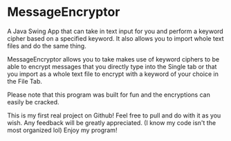 # MessageEncryptor
A Java Swing App that can take in text input for you and perform a keyword cipher based on a specified keyword. It also allows you to import whole text files and do the same thing.

MessageEncryptor allows you to take makes use of keyword ciphers to be able to encrypt messages that you directly type into the 
Single tab or that you import as a whole text file to encrypt with a keyword of your choice in the File Tab.

Please note that this program was built for fun and the encryptions can easily be cracked.

This is my first real project on Github! Feel free to pull and do with it as you wish. Any feedback will be greatly appreciated. (I know my code isn't the most organized lol)
Enjoy my program!


